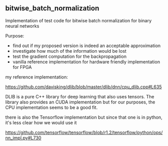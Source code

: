 ## bitwise_batch_normalization
 Implementation of test code for bitwise batch normalization for binary neural networks
 
 Purpose: 
 
 - find out if my proposed version is indeed an acceptable approximation
 - investigate how much of the information would be lost
 - test the gradient computation for the backpropagation
 - vanilla reference implementation for hardware friendly implementation for FPGA


my reference implementation:

https://github.com/davisking/dlib/blob/master/dlib/dnn/cpu_dlib.cpp#L635 

DLIB is a pure C++ library for deep learning that also uses tensors. The library also provides an CUDA implementation but for our purposes, the CPU implementation seems to be a good fit. 

there is also the Tensorflow implementation but since that one is in python, it's less clear how we would use it

https://github.com/tensorflow/tensorflow/blob/r1.2/tensorflow/python/ops/nn_impl.py#L730 
